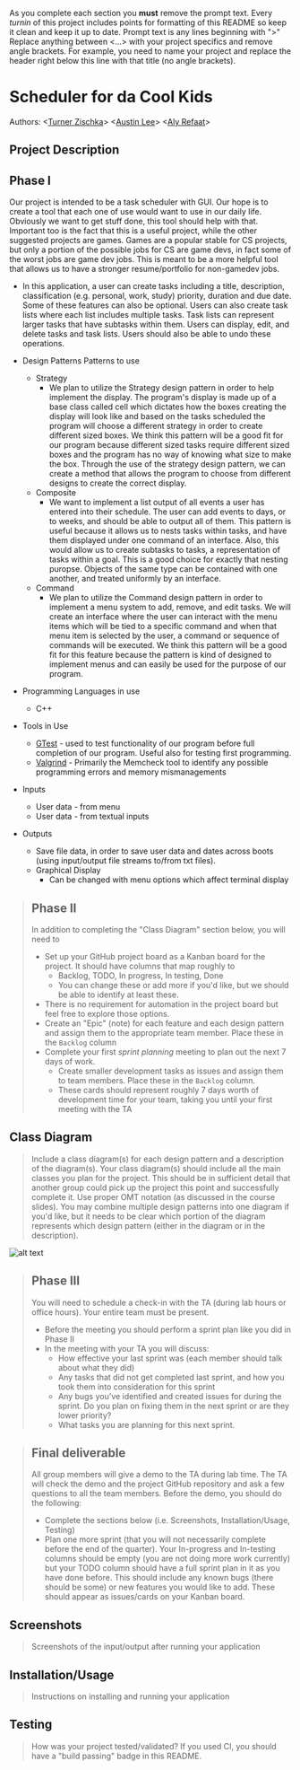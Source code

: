   As you complete each section you **must** remove the prompt text. Every *turnin* of this project includes points for formatting of this README so keep it clean and keep it up to date. 
  Prompt text is any lines beginning with "\>"
  Replace anything between \<...\> with your project specifics and remove angle brackets. For example, you need to name your project and replace the header right below this line with that title (no angle brackets). 
# Scheduler for da Cool Kids
 
  Authors:   \<[Turner Zischka](https://github.com/TurnerZischka)\>  \<[Austin Lee](https://github.com/austinslee)\> \<[Aly Refaat](https://github.com/Sebesky)\>
 

 
## Project Description
  ## Phase I
  Our project is intended to be a task scheduler with GUI. Our hope is to create a tool that each one of use would want to use in our daily life. Obviously we want to get stuff done, this tool should help with that. Important too is the fact that this is a useful project, while the other suggested projects are games. Games are a popular stable for CS projects, but only a portion of the possible jobs for CS are game devs, in fact some of the worst jobs are game dev jobs. This is meant to be a more helpful tool that allows us to have a stronger resume/portfolio for non-gamedev jobs. 
   * In this application, a user can create tasks including a title, description,
classification (e.g. personal, work, study) priority, duration and due date. Some of these
features can also be optional. Users can also create task lists where each list includes
multiple tasks. Task lists can represent larger tasks that have subtasks within them.
Users can display, edit, and delete tasks and task lists. Users should also be able to
undo these operations.
 
  * Design Patterns Patterns to use
    * Strategy
       * We plan to utilize the Strategy design pattern in order to help implement the display. The program's display is made up of a base class called cell which dictates how the boxes creating the display will look like and based on the tasks scheduled the program will choose a different strategy in order to create different sized boxes. We think this pattern will be a good fit for our program because different sized tasks require different sized boxes and the program has no way of knowing what size to make the box. Through the use of the strategy design pattern, we can create a method that allows the program to choose from different designs to create the correct display.
    * Composite
       * We want to implement a list output of all events a user has entered into their schedule. The user can add events to days, or to weeks, and should be able to output all of them. This pattern is useful because it allows us to nests tasks within tasks, and have them displayed under one command of an interface. Also, this would allow us to create subtasks to tasks, a representation of tasks within a goal. This is a good choice for exactly that nesting puropse. Objects of the same type can be contained with one another, and treated uniformly by an interface. 
    * Command
       * We plan to utilize the Command design pattern in order to implement a menu system to add, remove, and edit tasks. We will create an interface where the user can interact with the menu items which will be tied to a specific command and when that menu item is selected by the user, a command or sequence of commands will be executed. We think this pattern will be a good fit for this feature because the pattern is kind of designed to implement menus and can easily be used for the purpose of our program.
             
  * Programming Languages in use
    * C++
  * Tools in Use
    * [GTest](https://github.com/google/googletest) - used to test functionality of our program before full completion of our program. Useful also for testing first programming. 
    * [Valgrind](https://www.valgrind.org/) - Primarily the Memcheck tool to identify any possible programming errors and memory mismanagements
  * Inputs
    * User data - from menu
    * User data - from textual inputs
  * Outputs
    * Save file data, in order to save user data and dates across boots (using input/output file streams to/from txt files).
    * Graphical Display
       * Can be changed with menu options which affect terminal display
 


 > ## Phase II
 > In addition to completing the "Class Diagram" section below, you will need to 
 > * Set up your GitHub project board as a Kanban board for the project. It should have columns that map roughly to 
 >   * Backlog, TODO, In progress, In testing, Done
 >   * You can change these or add more if you'd like, but we should be able to identify at least these.
 > * There is no requirement for automation in the project board but feel free to explore those options.
 > * Create an "Epic" (note) for each feature and each design pattern and assign them to the appropriate team member. Place these in the `Backlog` column
 > * Complete your first *sprint planning* meeting to plan out the next 7 days of work.
 >   * Create smaller development tasks as issues and assign them to team members. Place these in the `Backlog` column.
 >   * These cards should represent roughly 7 days worth of development time for your team, taking you until your first meeting with the TA
## Class Diagram
 > Include a class diagram(s) for each design pattern and a description of the diagram(s). Your class diagram(s) should include all the main classes you plan for the project. This should be in sufficient detail that another group could pick up the project this point and successfully complete it. Use proper OMT notation (as discussed in the course slides). You may combine multiple design patterns into one diagram if you'd like, but it needs to be clear which portion of the diagram represents which design pattern (either in the diagram or in the description). 
 
  ![alt text](https://github.com/cs100/final-project-alee235-arefa001-tzisc001/blob/master/Calendar%20Class%20Diagram%20(1).png)
 
 > ## Phase III
 > You will need to schedule a check-in with the TA (during lab hours or office hours). Your entire team must be present. 
 > * Before the meeting you should perform a sprint plan like you did in Phase II
 > * In the meeting with your TA you will discuss: 
 >   - How effective your last sprint was (each member should talk about what they did)
 >   - Any tasks that did not get completed last sprint, and how you took them into consideration for this sprint
 >   - Any bugs you've identified and created issues for during the sprint. Do you plan on fixing them in the next sprint or are they lower priority?
 >   - What tasks you are planning for this next sprint.
 


 > ## Final deliverable
 > All group members will give a demo to the TA during lab time. The TA will check the demo and the project GitHub repository and ask a few questions to all the team members. 
 > Before the demo, you should do the following:
 > * Complete the sections below (i.e. Screenshots, Installation/Usage, Testing)
 > * Plan one more sprint (that you will not necessarily complete before the end of the quarter). Your In-progress and In-testing columns should be empty (you are not doing more work currently) but your TODO column should have a full sprint plan in it as you have done before. This should include any known bugs (there should be some) or new features you would like to add. These should appear as issues/cards on your Kanban board. 
 
 ## Screenshots
 > Screenshots of the input/output after running your application
 ## Installation/Usage
 > Instructions on installing and running your application
 ## Testing
 > How was your project tested/validated? If you used CI, you should have a "build passing" badge in this README.
 
